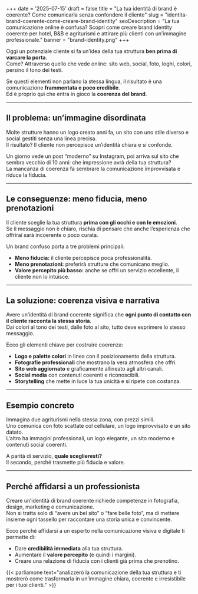 +++
date = '2025-07-15'
draft = false
title = "La tua identità di brand è coerente? Come comunicarla senza confondere il cliente"
slug = "identita-brand-coerente-come-creare-brand-identity"
seoDescription = "La tua comunicazione online è confusa? Scopri come creare brand identity coerente per hotel, B&B e agriturismi e attirare più clienti con un’immagine professionale."
banner = "brand-identity.png"
+++

Oggi un potenziale cliente si fa un’idea della tua struttura **ben prima di varcare la porta**.  
Come? Attraverso quello che vede online: sito web, social, foto, loghi, colori, persino il tono dei testi.

Se questi elementi non parlano la stessa lingua, il risultato è una comunicazione **frammentata e poco credibile**.  
Ed è proprio qui che entra in gioco la **coerenza del brand**.

---

## Il problema: un’immagine disordinata

Molte strutture hanno un logo creato anni fa, un sito con uno stile diverso e social gestiti senza una linea precisa.  
Il risultato? Il cliente non percepisce un’identità chiara e si confonde.

Un giorno vede un post “moderno” su Instagram, poi arriva sul sito che sembra vecchio di 10 anni: che impressione avrà della tua struttura?  
La mancanza di coerenza fa sembrare la comunicazione improvvisata e riduce la fiducia.

---

## Le conseguenze: meno fiducia, meno prenotazioni

Il cliente sceglie la tua struttura **prima con gli occhi e con le emozioni**.  
Se il messaggio non è chiaro, rischia di pensare che anche l’esperienza che offrirai sarà incoerente o poco curata.

Un brand confuso porta a tre problemi principali:

- **Meno fiducia:** il cliente percepisce poca professionalità.
- **Meno prenotazioni:** preferirà strutture che comunicano meglio.
- **Valore percepito più basso:** anche se offri un servizio eccellente, il cliente non lo intuisce.

---

## La soluzione: coerenza visiva e narrativa

Avere un’identità di brand coerente significa che **ogni punto di contatto con il cliente racconta la stessa storia**.  
Dai colori al tono dei testi, dalle foto al sito, tutto deve esprimere lo stesso messaggio.

Ecco gli elementi chiave per costruire coerenza:

- **Logo e palette colori** in linea con il posizionamento della struttura.
- **Fotografie professionali** che mostrano la vera atmosfera che offri.
- **Sito web aggiornato** e graficamente allineato agli altri canali.
- **Social media** con contenuti coerenti e riconoscibili.
- **Storytelling** che mette in luce la tua unicità e si ripete con costanza.

---

## Esempio concreto

Immagina due agriturismi nella stessa zona, con prezzi simili.  
Uno comunica con foto scattate col cellulare, un logo improvvisato e un sito datato.  
L’altro ha immagini professionali, un logo elegante, un sito moderno e contenuti social coerenti.

A parità di servizio, **quale sceglieresti?**  
Il secondo, perché trasmette più fiducia e valore.

---

## Perché affidarsi a un professionista

Creare un’identità di brand coerente richiede competenze in fotografia, design, marketing e comunicazione.  
Non si tratta solo di “avere un bel sito” o “fare belle foto”, ma di mettere insieme ogni tassello per raccontare una storia unica e convincente.

Ecco perché affidarsi a un esperto nella comunicazione visiva e digitale ti permette di:

- Dare **credibilità immediata** alla tua struttura.
- Aumentare il **valore percepito** (e quindi i margini).
- Creare una relazione di fiducia con i clienti già prima che prenotino.


{{< parliamone text="analizzerò la comunicazione della tua struttura e ti mostrerò come trasformarla in un’immagine chiara, coerente e irresistibile per i tuoi clienti." >}}